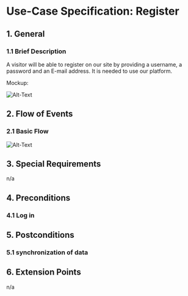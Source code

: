 # Use-Case Specification: Register


## 1. General

### 1.1 Brief Description
A visitor will be able to register on our site by providing a username, a password and an 
E-mail address. It is needed to use our platform.

Mockup:


![Alt-Text]()


## 2. Flow of Events

### 2.1 Basic Flow

![Alt-Text]()

	
## 3. Special Requirements

n/a


## 4. Preconditions

### 4.1 Log in
 

 
## 5. Postconditions

### 5.1 synchronization of data


## 6. Extension Points
n/a 